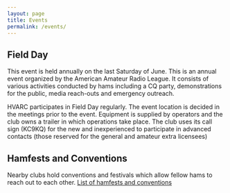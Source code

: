 ```yaml
---
layout: page
title: Events
permalink: /events/
---
```


## Field Day

This event is held annually on the last Saturday of June.  This is an annual event organized by the American Amateur Radio League. It consists of various activities conducted by hams including a CQ party, demonstrations for the public, media reach-outs and emergency outreach.

HVARC participates in Field Day regularly. The event location is decided in the meetings prior to the event. Equipment is supplied by operators and the club owns a trailer in which operations take place. The club uses its call sign (KC9KQ) for the new and inexperienced to participate in advanced contacts (those reserved for the general and amateur extra licensees)

## Hamfests and Conventions

Nearby clubs hold conventions and festivals which allow fellow hams to reach out to each other. [List of hamfests and conventions](http://www.arrl.org/hamfests/search/page:1/Location.zip:53818/Location.area:250/model:Event)
